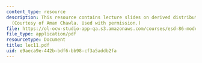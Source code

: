 ```yaml
---
content_type: resource
description: This resource contains lecture slides on derived distributions to statistics.
  (Courtesy of Aman Chawla. Used with permission.)
file: https://ol-ocw-studio-app-qa.s3.amazonaws.com/courses/esd-86-models-data-and-inference-for-socio-technical-systems-spring-2007/e9aeca9e442bbdf6bb98cf3a5addb2fa_lec11.pdf
file_type: application/pdf
resourcetype: Document
title: lec11.pdf
uid: e9aeca9e-442b-bdf6-bb98-cf3a5addb2fa
---
```

